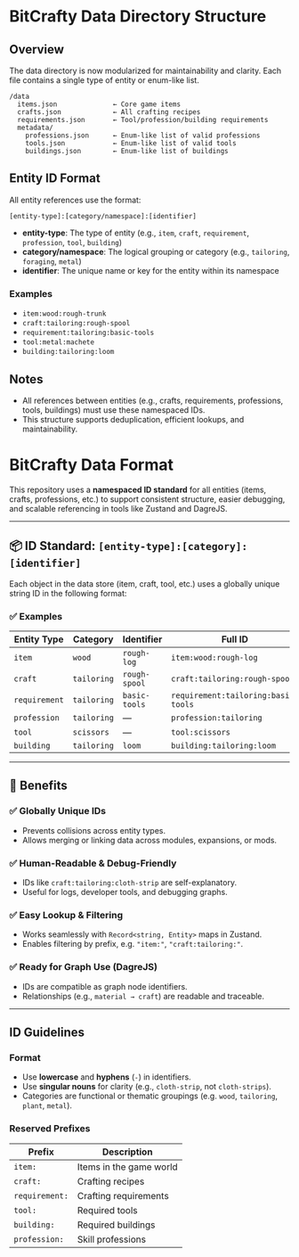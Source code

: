 # BitCrafty Data Directory Structure

## Overview
The data directory is now modularized for maintainability and clarity. Each file contains a single type of entity or enum-like list.

```
/data
  items.json              ← Core game items
  crafts.json             ← All crafting recipes
  requirements.json       ← Tool/profession/building requirements
  metadata/
    professions.json      ← Enum-like list of valid professions
    tools.json            ← Enum-like list of valid tools
    buildings.json        ← Enum-like list of buildings
```

## Entity ID Format
All entity references use the format:

```
[entity-type]:[category/namespace]:[identifier]
```

- **entity-type**: The type of entity (e.g., `item`, `craft`, `requirement`, `profession`, `tool`, `building`)
- **category/namespace**: The logical grouping or category (e.g., `tailoring`, `foraging`, `metal`)
- **identifier**: The unique name or key for the entity within its namespace

### Examples
- `item:wood:rough-trunk`
- `craft:tailoring:rough-spool`
- `requirement:tailoring:basic-tools`
- `tool:metal:machete`
- `building:tailoring:loom`

## Notes
- All references between entities (e.g., crafts, requirements, professions, tools, buildings) must use these namespaced IDs.
- This structure supports deduplication, efficient lookups, and maintainability.

# BitCrafty Data Format

This repository uses a **namespaced ID standard** for all entities (items, crafts, professions, etc.) to support consistent structure, easier debugging, and scalable referencing in tools like Zustand and DagreJS.

---

## 📦 ID Standard: `[entity-type]:[category]:[identifier]`

Each object in the data store (item, craft, tool, etc.) uses a globally unique string ID in the following format:


### ✅ Examples

| Entity Type   | Category      | Identifier         | Full ID                            |
|---------------|---------------|--------------------|------------------------------------|
| `item`        | `wood`        | `rough-log`        | `item:wood:rough-log`              |
| `craft`       | `tailoring`   | `rough-spool`      | `craft:tailoring:rough-spool`      |
| `requirement` | `tailoring`   | `basic-tools`      | `requirement:tailoring:basic-tools`|
| `profession`  | `tailoring`   | —                  | `profession:tailoring`             |
| `tool`        | `scissors`    | —                  | `tool:scissors`                    |
| `building`    | `tailoring`   | `loom`             | `building:tailoring:loom`          |

---

## 🧠 Benefits

### ✅ **Globally Unique IDs**
- Prevents collisions across entity types.
- Allows merging or linking data across modules, expansions, or mods.

### ✅ **Human-Readable & Debug-Friendly**
- IDs like `craft:tailoring:cloth-strip` are self-explanatory.
- Useful for logs, developer tools, and debugging graphs.

### ✅ **Easy Lookup & Filtering**
- Works seamlessly with `Record<string, Entity>` maps in Zustand.
- Enables filtering by prefix, e.g. `"item:"`, `"craft:tailoring:"`.

### ✅ **Ready for Graph Use (DagreJS)**
- IDs are compatible as graph node identifiers.
- Relationships (e.g., `material → craft`) are readable and traceable.

---

## ID Guidelines

### Format
- Use **lowercase** and **hyphens** (`-`) in identifiers.
- Use **singular nouns** for clarity (e.g., `cloth-strip`, not `cloth-strips`).
- Categories are functional or thematic groupings (e.g. `wood`, `tailoring`, `plant`, `metal`).

### Reserved Prefixes

| Prefix        | Description             |
|---------------|-------------------------|
| `item:`       | Items in the game world |
| `craft:`      | Crafting recipes        |
| `requirement:`| Crafting requirements   |
| `tool:`       | Required tools          |
| `building:`   | Required buildings      |
| `profession:` | Skill professions       |
